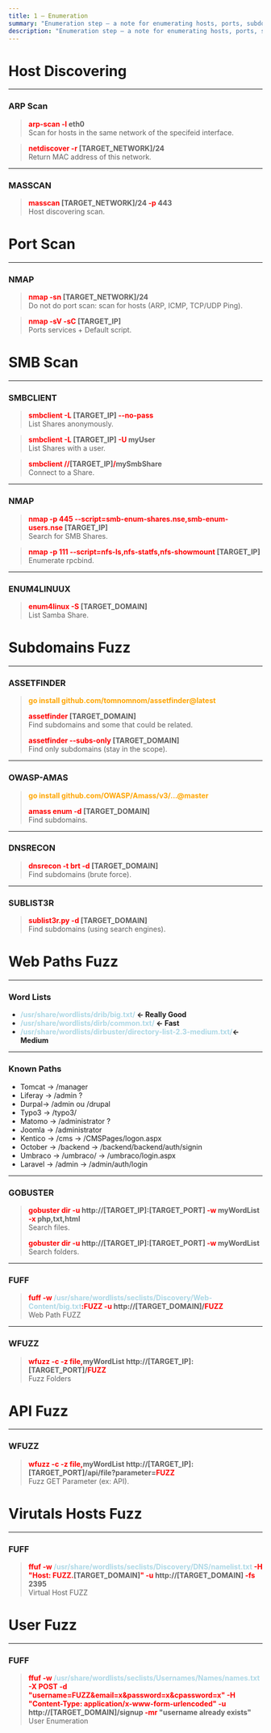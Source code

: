 ```yaml
---
title: 1 – Enumeration
summary: "Enumeration step – a note for enumerating hosts, ports, subdomains, web paths, users, ..."
description: "Enumeration step – a note for enumerating hosts, ports, subdomains, web paths, users, ..."
---
```


# Host Discovering

---

### ARP Scan


 > 
 > **<font color=red>arp-scan -l</font> eth0**</br>
 > Scan for hosts in the same network of the specifeid interface.

 > 
 > **<font color=red>netdiscover -r</font> \[TARGET_NETWORK\]/24**</br>
 > Return MAC address of this network.

---

### MASSCAN


 > 
 > **<font color=red>masscan</font> \[TARGET_NETWORK\]/24 <font color=red>-p</font> 443</br>**
 > Host discovering scan.

# Port Scan

---

### NMAP


 > 
 > **<font color=red>nmap -sn</font> \[TARGET_NETWORK\]/24</br>**
 > Do not do port scan: scan for hosts (ARP, ICMP, TCP/UDP Ping). 

 > 
 > **<font color=red>nmap -sV -sC</font>  \[TARGET_IP\]</br>**
 > Ports services + Default script.

# SMB Scan

---

### SMBCLIENT


 > 
 > **<font color=red>smbclient -L </font>\[TARGET_IP\]<font color=red> --no-pass</font></br>**
 > List Shares anonymously.

 > 
 > **<font color=red>smbclient -L </font>\[TARGET_IP\]<font color=red> -U</font> myUser</br>**
 > List Shares with a user.

 > 
 > **<font color=red>smbclient</font> <font color=red>//</font>\[TARGET_IP\]<font color=red>/</font>mySmbShare</br>**
 > Connect to a Share.

---

### NMAP


 > 
 > **<font color=red>nmap -p 445 --script=smb-enum-shares.nse,smb-enum-users.nse</font> \[TARGET_IP\]</br>**
 > Search for SMB Shares.

 > 
 > **<font color=red>nmap -p 111 --script=nfs-ls,nfs-statfs,nfs-showmount</font> \[TARGET_IP\]</br>**
 > Enumerate rpcbind.

---

### ENUM4LINUUX


 > 
 > **<font color=red>enum4linux -S</font> \[TARGET_DOMAIN\]</br>**
 > List Samba Share.

# Subdomains Fuzz

---

### ASSETFINDER


 > 
 > **<font color=orange>go install github.com/tomnomnom/assetfinder@latest</font>**
 > 
 > **<font color=red>assetfinder</font> \[TARGET_DOMAIN\]**</br>
 > Find subdomains and some that could be related.
 > 
 > **<font color=red>assetfinder --subs-only</font> \[TARGET_DOMAIN\]**</br>
 > Find only subdomains (stay in the scope).

---

### OWASP-AMAS


 > 
 > **<font color=orange>go install github.com/OWASP/Amass/v3/...@master</font>**
 > 
 > **<font color=red>amass enum -d</font> \[TARGET_DOMAIN\]**</br>
 > Find subdomains.

---

### DNSRECON


 > 
 > **<font color=red>dnsrecon -t brt -d</font> \[TARGET_DOMAIN\]**</br>
 > Find subdomains (brute force).

---

### SUBLIST3R


 > 
 > **<font color=red>sublist3r.py -d</font>  \[TARGET_DOMAIN\]</br>**
 > Find subdomains (using search engines).

# Web Paths Fuzz

---

### Word Lists

* **<font color='lightblue'>/usr/share/wordlists/drib/big.txt/</font> \<- Really Good**
* **<font color='lightblue'>/usr/share/wordlists/dirb/common.txt/</font> ← Fast**
* **<font color='lightblue'>/usr/share/wordlists/dirbuster/directory-list-2.3-medium.txt/</font>← Medium**

---

### Known Paths

* Tomcat -> /manager
* Liferay -> /admin ?
* Durpal-> /admin ou /drupal
* Typo3 -> /typo3/
* Matomo -> /administrator ?
* Joomla -> /administrator
* Kentico -> /cms -> /CMSPages/logon.aspx
* October -> /backend -> /backend/backend/auth/signin
* Umbraco -> /umbraco/ -> /umbraco/login.aspx
* Laravel -> /admin -> /admin/auth/login

---

### GOBUSTER


 > 
 > **<font color=red>gobuster dir -u</font> http://\[TARGET_IP\]:\[TARGET_PORT\] <font color=red>-w</font> myWordList <font color=red>-x</font> php,txt,html</br>**
 > Search files.
 > 
 > **<font color=red>gobuster dir -u</font> http://\[TARGET_IP\]:\[TARGET_PORT\] <font color=red>-w</font> myWordList</br>**
 > Search folders.

---

### FUFF


 > 
 > **<font color=red>fuff -w</font> <font color=lightblue>/usr/share/wordlists/seclists/Discovery/Web-Content/big.txt</font><font color=red>:FUZZ -u</font> http://\[TARGET_DOMAIN\]/<font color=red>FUZZ</font></br>**
 > Web Path FUZZ

---

### WFUZZ


 > 
 > **<font color=red>wfuzz -c -z file,</font>myWordList http://\[TARGET_IP\]:\[TARGET_PORT\]/<font color=red>FUZZ</font></br>**
 > Fuzz Folders

# API Fuzz

---

### WFUZZ


 > 
 > **<font color=red>wfuzz -c -z file,</font>myWordList http://\[TARGET_IP\]:\[TARGET_PORT\]/api/file?parameter=<font color=red>FUZZ</font></br>**
 > Fuzz GET Parameter (ex: API).

# Virutals Hosts Fuzz

---

### FUFF


 > 
 > **<font color=red>ffuf -w</font> <font color=lightblue>/usr/share/wordlists/seclists/Discovery/DNS/namelist.txt</font> <font color=red>-H "Host: FUZZ.</font>\[TARGET_DOMAIN\]<font color=red>" -u</font> http://\[TARGET_DOMAIN\] <font color=red>-fs</font> 2395</br>**
 > Virtual Host FUZZ

# User Fuzz

---

### FUFF


 > 
 > **<font color=red>ffuf -w</font> <font color=lightblue>/usr/share/wordlists/seclists/Usernames/Names/names.txt</font> <font color=red>-X POST -d "username=FUZZ&email=x&password=x&cpassword=x" -H "Content-Type: application/x-www-form-urlencoded" -u</font> http://\[TARGET_DOMAIN\]/signup <font color=red>-mr </font>"username already exists"</br>**
 > User Enumeration
